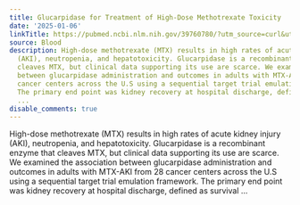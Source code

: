 ```yaml
---
title: Glucarpidase for Treatment of High-Dose Methotrexate Toxicity
date: '2025-01-06'
linkTitle: https://pubmed.ncbi.nlm.nih.gov/39760780/?utm_source=curl&utm_medium=rss&utm_campaign=journals&utm_content=7603509&fc=None&ff=20250107170840&v=2.18.0.post9+e462414
source: Blood
description: High-dose methotrexate (MTX) results in high rates of acute kidney injury
  (AKI), neutropenia, and hepatotoxicity. Glucarpidase is a recombinant enzyme that
  cleaves MTX, but clinical data supporting its use are scarce. We examined the association
  between glucarpidase administration and outcomes in adults with MTX-AKI from 28
  cancer centers across the U.S using a sequential target trial emulation framework.
  The primary end point was kidney recovery at hospital discharge, defined as survival
  ...
disable_comments: true
---
```

High-dose methotrexate (MTX) results in high rates of acute kidney injury (AKI), neutropenia, and hepatotoxicity. Glucarpidase is a recombinant enzyme that cleaves MTX, but clinical data supporting its use are scarce. We examined the association between glucarpidase administration and outcomes in adults with MTX-AKI from 28 cancer centers across the U.S using a sequential target trial emulation framework. The primary end point was kidney recovery at hospital discharge, defined as survival ...